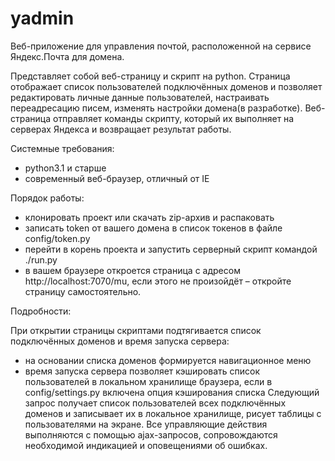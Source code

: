 yadmin
======

Веб-приложение для управления почтой, расположенной на сервисе Яндекс.Почта для домена.

Представляет собой веб-страницу и скрипт на python. Страница отображает список пользователей подключённых доменов и позволяет редактировать личные данные пользователей, настраивать переадресацию писем, изменять настройки домена(в разработке).
Веб-страница отправляет команды скрипту, который их выполняет на серверах Яндекса и возвращает результат работы.

Системные требования:
 - python3.1 и старше
 - современный веб-браузер, отличный от IE

Порядок работы:
 - клонировать проект или скачать zip-архив и распаковать
 - записать token от вашего домена в список токенов в файле config/token.py
 - перейти в корень проекта и запустить серверный скрипт командой ./run.py
 - в вашем браузере откроется страница с адресом http://localhost:7070/mu, если этого не произойдёт – откройте страницу самостоятельно.


Подробности:

При открытии страницы скриптами подтягивается список подключённых доменов и время запуска сервера:
 - на основании списка доменов формируется навигационное меню
 - время запуска сервера позволяет кэшировать список пользователей в локальном хранилище браузера, если в config/settings.py включена опция кэширования списка
Следующий запрос получает список пользователей всех подключённых доменов и записывает их в локальное хранилище, рисует таблицы с пользователями на экране.
Все управляющие действия выполняются с помощью ajax-запросов, сопровождаются необходимой индикацией и оповещениями об ошибках.

